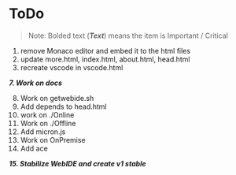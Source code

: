 # ToDo
>Note: Bolded text (***Text***) means the item is Important / Critical

1. remove Monaco editor and embed it to the html files
2. update more.html, index.html, about.html, head.html
6. recreate vscode in vscode.html

***7. Work on docs***

8. Work on getwebide.sh
9. Add depends to head.html
10. work on ./Online
11. Work on ./Offline
12. Add micron.js
13. Work on OnPremise
14. Add ace

***15. Stabilize WebIDE and create v1 stable***
